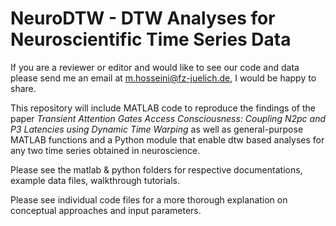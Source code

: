# NeuroDTW - DTW Analyses for Neuroscientific Time Series Data

If you are a reviewer or editor and would like to see our code and data please send me an email at m.hosseini@fz-juelich.de, I would be happy to share.

This repository will include MATLAB code to reproduce the findings of the paper _Transient Attention Gates Access Consciousness: Coupling N2pc and P3 Latencies using Dynamic Time Warping_ as well as general-purpose MATLAB functions and a Python module that enable dtw based analyses for any two time series obtained in neuroscience.

Please see the matlab & python folders for respective documentations, example data files, walkthrough tutorials.

Please see individual code files for a more thorough explanation on conceptual approaches and input parameters.
